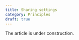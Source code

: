 ```yaml
---
title: Sharing settings
category: Principles
draft: true
---
```


The article is under construction. 
